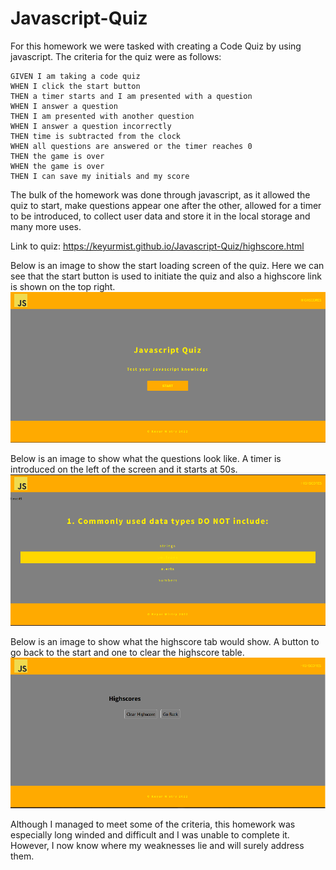 # Javascript-Quiz

For this homework we were tasked with creating a Code Quiz by using javascript. The criteria for the quiz were as follows:

```
GIVEN I am taking a code quiz
WHEN I click the start button
THEN a timer starts and I am presented with a question
WHEN I answer a question
THEN I am presented with another question
WHEN I answer a question incorrectly
THEN time is subtracted from the clock
WHEN all questions are answered or the timer reaches 0
THEN the game is over
WHEN the game is over
THEN I can save my initials and my score
```

The bulk of the homework was done through javascript, as it allowed the quiz to start, make questions appear one after the other, allowed for a timer to be introduced, to collect user data and store it in the local storage and many more uses.

Link to quiz: https://keyurmist.github.io/Javascript-Quiz/highscore.html


Below is an image to show the start loading screen of the quiz. Here we can see that the start button is used to initiate the quiz and also a highscore link is shown on the top right.
![homescreen](./Assets/quiz%20home.png)



Below is an image to show what the questions look like. A timer is introduced on the left of the screen and it starts at 50s. 
![Questions](./Assets/question.png)



Below is an image to show what the highscore tab would show. A button to go back to the start and one to clear the highscore table.
![highscore](./Assets/highscore.png)

Although I managed to meet some of the criteria, this homework was especially long winded and difficult and I was unable to complete it. However, I now know where my weaknesses lie and will surely address them.